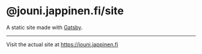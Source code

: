 # @jouni.jappinen.fi/site

A static site made with [Gatsby](https://github.com/gatsbyjs/gatsby).

----

Visit the actual site at https://jouni.jappinen.fi
